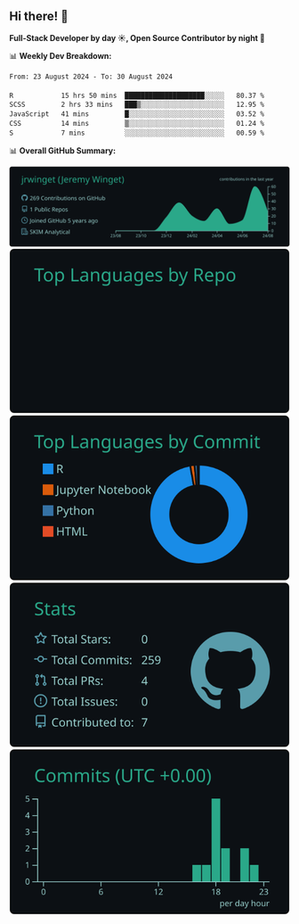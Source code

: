 ## Hi there! 👋

**Full-Stack Developer by day ☀️, Open Source Contributor by night 🌙**

📊 **Weekly Dev Breakdown:**
<!--START_SECTION:waka-->

```txt
From: 23 August 2024 - To: 30 August 2024

R            15 hrs 50 mins  ████████████████████░░░░░   80.37 %
SCSS         2 hrs 33 mins   ███▒░░░░░░░░░░░░░░░░░░░░░   12.95 %
JavaScript   41 mins         █░░░░░░░░░░░░░░░░░░░░░░░░   03.52 %
CSS          14 mins         ▒░░░░░░░░░░░░░░░░░░░░░░░░   01.24 %
S            7 mins          ░░░░░░░░░░░░░░░░░░░░░░░░░   00.59 %
```

<!--END_SECTION:waka-->

📊 **Overall GitHub Summary:**

[![](https://raw.githubusercontent.com/jrwinget/jrwinget/main/profile-summary-card-output/gotham/0-profile-details.svg)](https://github.com/vn7n24fzkq/github-profile-summary-cards)
[![](https://raw.githubusercontent.com/jrwinget/jrwinget/main/profile-summary-card-output/gotham/1-repos-per-language.svg)](https://github.com/vn7n24fzkq/github-profile-summary-cards) [![](https://raw.githubusercontent.com/jrwinget/jrwinget/main/profile-summary-card-output/gotham/2-most-commit-language.svg)](https://github.com/vn7n24fzkq/github-profile-summary-cards)
[![](https://raw.githubusercontent.com/jrwinget/jrwinget/main/profile-summary-card-output/gotham/3-stats.svg)](https://github.com/vn7n24fzkq/github-profile-summary-cards) [![](https://raw.githubusercontent.com/jrwinget/jrwinget/main/profile-summary-card-output/gotham/4-productive-time.svg)](https://github.com/vn7n24fzkq/github-profile-summary-cards)
